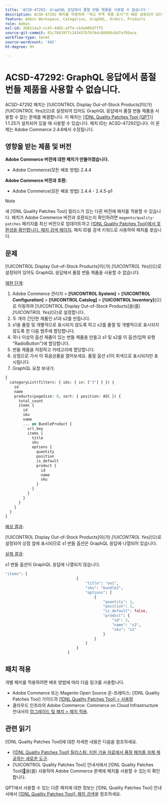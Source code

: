 ```yaml
---
title: 'ACSD-47292: GraphQL 응답에서 품절 번들 제품을 사용할 수 없습니다.'
description: ACSD-47292 패치를 적용하여 "재고 부족 제품 표시"가 예로 설정되어 있더라도 GraphQL 응답에서 재고 부족 번들 제품을 사용할 수 없는 Adobe Commerce 문제를 해결합니다.
feature: Admin Workspace, Categories, GraphQL, Orders, Products
role: Admin
exl-id: 3b8114a3-cc45-4d65-af74-cb3e905d7f75
source-git-commit: 81c78439f7c243437b7b76dc80560c847af95ace
workflow-type: tm+mt
source-wordcount: '442'
ht-degree: 0%

---
```


# ACSD-47292: GraphQL 응답에서 품절 번들 제품을 사용할 수 없습니다.

ACSD-47292 패치는 [!UICONTROL Display Out-of-Stock Products]이(가) *[!UICONTROL Yes]*(으)로 설정되어 있어도 GraphQL 응답에서 품절 번들 제품을 사용할 수 없는 문제를 해결합니다. 이 패치는 [[!DNL Quality Patches Tool (QPT)]](https://experienceleague.adobe.com/en/docs/commerce-knowledge-base/kb/announcements/commerce-announcements/magento-quality-patches-released-new-tool-to-self-serve-quality-patches) 1.1.25가 설치되어 있을 때 사용할 수 있습니다. 패치 ID는 ACSD-47292입니다. 이 문제는 Adobe Commerce 2.4.6에서 수정됩니다.

## 영향을 받는 제품 및 버전

**Adobe Commerce 버전에 대한 패치가 만들어졌습니다.**

* Adobe Commerce(모든 배포 방법) 2.4.4

**Adobe Commerce 버전과 호환:**

* Adobe Commerce(모든 배포 방법) 2.4.4 - 2.4.5-p1

>[!NOTE]
>
>새 [!DNL Quality Patches Tool] 릴리스가 있는 다른 버전에 패치를 적용할 수 있습니다. 패치가 Adobe Commerce 버전과 호환되는지 확인하려면 `magento/quality-patches` 패키지를 최신 버전으로 업데이트하고 [[!DNL Quality Patches Tool]에서 호환성을 확인합니다. 패치 검색 페이지](https://experienceleague.adobe.com/tools/commerce-quality-patches/index.html). 패치 ID를 검색 키워드로 사용하여 패치를 찾습니다.

## 문제

[!UICONTROL Display Out-of-Stock Products]이(가) *[!UICONTROL Yes]*(으)로 설정되어 있어도 GraphQL 응답에서 품절 번들 제품을 사용할 수 없습니다.

<u>재현 단계</u>:

1. Adobe Commerce 관리자 > **[!UICONTROL System]** > **[!UICONTROL Configuration]** > **[!UICONTROL Catalog]** > **[!UICONTROL Inventory]**(으)로 이동하여 [!UICONTROL Display Out-of-Stock Products]을(를) *[!UICONTROL Yes]*(으)로 설정합니다.
1. 두 개의 간단한 제품인 s1과 s2를 만듭니다.
1. s1을 품절 및 개별적으로 표시되지 않도록 하고 s2를 품절 및 개별적으로 표시되지 않도록 한 다음 범주에 할당합니다.
1. 하나 이상의 옵션 제품이 있는 번들 제품을 만들고 s1 및 s2를 이 옵션(입력 유형 &quot;RadioButton&quot;)에 할당합니다.
1. 번들 제품을 저장하고 카테고리에 할당합니다.
1. 상점으로 가서 이 묶음상품을 열어보세요. 품절 옵션 s1이 회색으로 표시되지만 표시됩니다.
1. GraphQL 요청 보내기:

```GraphQL
{
  categoryList(filters: { ids: { in: ["3"] } }) {
    id
    name
    products(pageSize: 8, sort: { position: ASC }) {
      total_count
      items {
        id
        sku
        name
        ... on BundleProduct {
          url_key
          items {
            title
            sku
            options {
              quantity
              position
              is_default
              product {
                id
                name
                sku
              }
            }
          }
        }
      }
    }
  }
}
```

<u>예상 결과</u>:

[!UICONTROL Display Out-of-Stock Products]이(가) *[!UICONTROL Yes]*(으)로 설정되어 상점 앞에 표시되므로 s1 번들 옵션은 GraphQL 응답에 나열되어 있습니다.

<u>실제 결과</u>:

s1 번들 옵션이 GraphQL 응답에 나열되지 않습니다.

```GraphQL
"items": [
                                {
                                    "title": "oo1",
                                    "sku": "bundle2",
                                    "options": [
                                        {
                                            "quantity": 1,
                                            "position": 2,
                                            "is_default": false,
                                            "product": {
                                                "id": 2,
                                                "name": "s2",
                                                "sku": "s2"
                                            }
                                        }
                                    ]
                                }
                            ]
```

## 패치 적용

개별 패치를 적용하려면 배포 방법에 따라 다음 링크를 사용합니다.

* Adobe Commerce 또는 Magento Open Source 온-프레미스: [!DNL Quality Patches Tool] 가이드의 [[!DNL Quality Patches Tool] > 사용량](/help/tools/quality-patches-tool/usage.md)
* 클라우드 인프라의 Adobe Commerce: Commerce on Cloud Infrastructure 안내서의 [업그레이드 및 패치 > 패치 적용](https://experienceleague.adobe.com/docs/commerce-cloud-service/user-guide/develop/upgrade/apply-patches.html).

## 관련 읽기

[!DNL Quality Patches Tool]에 대한 자세한 내용은 다음을 참조하세요.

* [[!DNL Quality Patches Tool] 릴리스됨: 지원 기술 자료에서 품질 패치를 자체 제공하는 새로운 도구](https://experienceleague.adobe.com/en/docs/commerce-knowledge-base/kb/announcements/commerce-announcements/magento-quality-patches-released-new-tool-to-self-serve-quality-patches).
* [!UICONTROL Quality Patches Tool] 안내서에서  [!DNL Quality Patches Tool][&#128279;](/help/tools/quality-patches-tool/patches-available-in-qpt/check-patch-for-magento-issue-with-magento-quality-patches.md)을(를) 사용하여 Adobe Commerce 문제에 패치를 사용할 수 있는지 확인합니다.


QPT에서 사용할 수 있는 다른 패치에 대한 정보는 [!DNL Quality Patches Tool] 안내서에서 [[!DNL Quality Patches Tool]: 패치 검색](https://experienceleague.adobe.com/tools/commerce-quality-patches/index.html)을 참조하세요.
